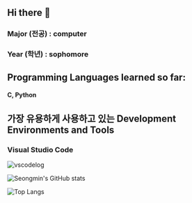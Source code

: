 ## Hi there 👋
### Major (전공) : **computer**
### Year (학년) : **sophomore**

## Programming Languages learned so far:
  #### C, Python

## 가장 유용하게 사용하고 있는 Development Environments and Tools
  ###  Visual Studio Code
![vscodelog](https://t1.daumcdn.net/cfile/tistory/9985E6475DDCB7A40E)

  ![Seongmin's GitHub stats](https://github-readme-stats.vercel.app/api?username=sm3297&show_icons=true&theme=transparent)

  ![Top Langs](https://github-readme-stats.vercel.app/api/top-langs/?username=sm3297&layout=compact)

<!--
**adakim3297/adakim3297** is a ✨ _special_ ✨ repository because its `README.md` (this file) appears on your GitHub profile.

Here are some ideas to get you started:

- 🔭 I’m currently working on ...
- 🌱 I’m currently learning ...
- 👯 I’m looking to collaborate on ...
- 🤔 I’m looking for help with ...
- 💬 Ask me about ...
- 📫 How to reach me: ...
- 😄 Pronouns: ...
- ⚡ Fun fact: ...
-->
